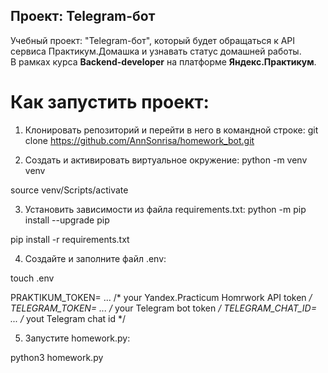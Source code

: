 ## Проект: Telegram-бот

Учебный проект: "Telegram-бот", который будет обращаться к API сервиса Практикум.Домашка и узнавать статус домашней работы.  
В рамках курса __Backend-developer__ на платформе __Яндекс.Практикум__.


# Как запустить проект:

1) Клонировать репозиторий и перейти в него в командной строке:
git clone https://github.com/AnnSonrisa/homework_bot.git

2) Cоздать и активировать виртуальное окружение:
python -m venv venv

source venv/Scripts/activate

3) Установить зависимости из файла requirements.txt:
python -m pip install --upgrade pip

pip install -r requirements.txt

4) Создайте и заполните файл .env:

touch .env


PRAKTIKUM_TOKEN= ...   /* your Yandex.Practicum Homrwork API token */
TELEGRAM_TOKEN= ...    /* your Telegram bot token */
TELEGRAM_CHAT_ID= ...  /* yout Telegram chat id */


5) Запустите homework.py:

python3 homework.py
